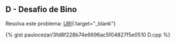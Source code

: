 
## D - Desafio de Bino

Resolva este problema:
[URI][uri-2060]{:target="_blank"}


{% gist paulocezar/3fd8f228b74e6696ac5f04827f5e0510 D.cpp %}

[uri-2060]:		https://www.urionlinejudge.com.br/judge/pt/problems/view/2060
